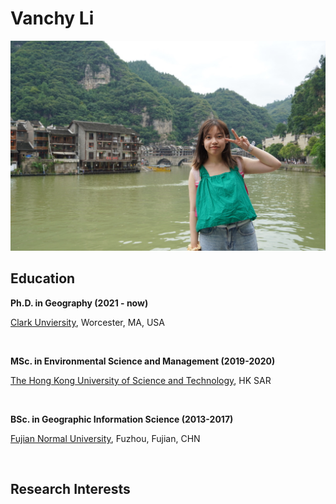 # Vanchy Li

![This is me.](/intro.jpg "Vanchy Li")

## Education

<p><strong>Ph.D. in Geography (2021 - now)</strong></p>
<p><a href="https://www.clarku.edu/">Clark Unviersity</a>, Worcester, MA, USA</p>
<br>

<p><strong>MSc. in Environmental Science and Management (2019-2020)</strong></p>
<p><a href="https://hkust.edu.hk/">The Hong Kong University of Science and Technology</a>, HK SAR</p>
<br>

<p><strong>BSc. in Geographic Information Science (2013-2017)</strong></p>
<p><a href="https://geo.fjnu.edu.cn/en/9857/list.htm">Fujian Normal University</a>, Fuzhou, Fujian, CHN</p>
<br>

## Research Interests